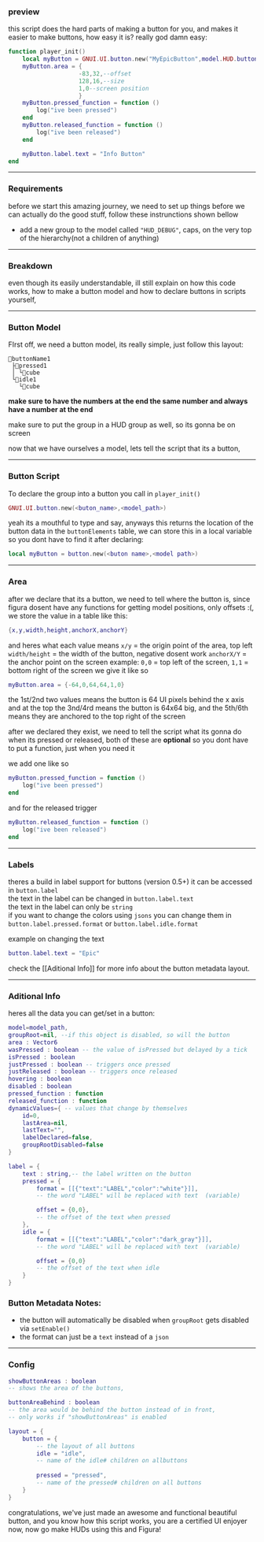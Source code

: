 ### preview
this script does the hard parts of making a button for you, and makes it easier to make buttons, how easy it is?
really god damn easy:

```lua
function player_init()
    local myButton = GNUI.UI.button.new("MyEpicButton",model.HUD.button1)
    myButton.area = {
                    -83,32,--offset
                    128,16,--size
                    1,0--screen position
                    }
    myButton.pressed_function = function ()
        log("ive been pressed")
    end
    myButton.released_function = function ()
        log("ive been released")
    end

    myButton.label.text = "Info Button"
end
```
***
### Requirements
before we start this amazing journey, we need to set up things before we can actually do the good stuff, follow these instrunctions shown bellow
* add a new group to the model called `"HUD_DEBUG"`, caps, on the very top of the hierarchy(not a children of anything)
***
### Breakdown
even though its easily understandable, ill still explain on how this code works, how to make a button model and how to declare buttons in scripts yourself,
***
### Button Model

FIrst off, we need a button model, its really simple, just follow this layout:

```
📁buttonName1
 ├📁pressed1
 │ └🧊cube
 └📁idle1
   └🧊cube
```

**make sure to have the numbers at the end the same number and always have a number at the end**  

make sure to put the group in a HUD group as well, so its gonna be on screen

now that we have ourselves a model, lets tell the script that its a button,
***
### Button Script
To declare the group into a button you call in `player_init()`
```lua
GNUI.UI.button.new(<buton_name>,<model_path>)
```
yeah its a mouthful to type and say, anyways 
this returns the location of the button data in the `buttonElements` table, we can store this in a local variable so you dont have to find it after declaring:
```lua
local myButton = button.new(<buton name>,<model path>)
```
***
### Area
after we declare that its a button, we need to tell where the button is, since figura dosent have any functions for getting model positions, only offsets :(,
we store the value in a table like this: 
```lua
{x,y,width,height,anchorX,anchorY}
```
and heres what each value means
`x/y` = the origin point of the area, top left
`width/height` = the width of the button, negative dosent work
`anchorX/Y` = the anchor point on the screen 
example: `0,0` = top left of the screen, `1,1` = bottom right of the screen
we give it like so
```lua
myButton.area = {-64,0,64,64,1,0}
```
the 1st/2nd two values means the button is 64 UI pixels behind the x axis and at the top
the 3nd/4rd means the button is 64x64 big,
and the 5th/6th means they are anchored to the top right of the screen

after we declared they exist, we need to tell the script what its gonna do when its pressed or released, both of these are **optional** so you dont have to put a function, just when you need it

we add one like so
```lua
myButton.pressed_function = function ()
    log("ive been pressed")
end
```
and for the released trigger
```lua
myButton.released_function = function ()
    log("ive been released")
end
```
***
### Labels
theres a build in label support for buttons (version 0.5+)
it can be accessed in `button.label`  
the text in the label can be changed in `button.label.text`  
the text in the label can only be `string`  
if you want to change the colors using `jsons` you can change them in  
`button.label.pressed.format` or `button.label.idle.format`  

example on changing the text
```lua
button.label.text = "Epic"
```
  check the [[Aditional Info]] for more info about the button metadata layout.
***
### Aditional Info
heres all the data you can get/set in a button:
```lua
model=model_path,
groupRoot=nil, --if this object is disabled, so will the button
area : Vector6
wasPressed : boolean -- the value of isPressed but delayed by a tick
isPressed : boolean
justPressed : boolean -- triggers once pressed
justReleased : boolean -- triggers once released
hovering : boolean
disabled : boolean
pressed_function : function
released_function : function
dynamicValues={ -- values that change by themselves
    id=0,
    lastArea=nil,
    lastText="",
    labelDeclared=false,
    groupRootDisabled=false
}

label = {
    text : string,-- the label written on the button
    pressed = {
        format = [[{"text":"LABEL","color":"white"}]],
        -- the word "LABEL" will be replaced with text  (variable)

        offset = {0,0},
        -- the offset of the text when pressed
    },
    idle = {
        format = [[{"text":"LABEL","color":"dark_gray"}]],
        -- the word "LABEL" will be replaced with text  (variable)

        offset = {0,0}
        -- the offset of the text when idle
    }
}
```
### Button Metadata Notes:  
* the button will automatically be disabled when `groupRoot` gets disabled via `setEnable()`
* the format can just be a `text` instead of a `json`
***
### Config
```lua
showButtonAreas : boolean
-- shows the area of the buttons,

buttonAreaBehind : boolean
-- the area would be behind the button instead of in front,
-- only works if "showButtonAreas" is enabled

layout = {
    button = {
        -- the layout of all buttons
        idle = "idle",
        -- name of the idle# children on allbuttons
        
        pressed = "pressed",
        -- name of the pressed# children on all buttons
    }
}
```

congratulations, we've just made an awesome and functional beautiful button, and you know how this script works, you are a certified UI enjoyer now, now go make HUDs using this and Figura!
